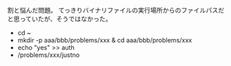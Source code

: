 割と悩んだ問題。
てっきりバイナリファイルの実行場所からのファイルパスだと思っていたが、そうではなかった。


- cd ~
- mkdir -p aaa/bbb/problems/xxx & cd aaa/bbb/problems/xxx
- echo "yes" >> auth
- /problems/xxx/justno
